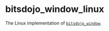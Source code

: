 # bitsdojo_window_linux

The Linux implementation of [`bitsdojo_window`][1].

[1]: https://pub.dev/packages/bitsdojo_window